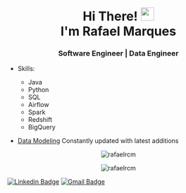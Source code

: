 <h1 align="center">Hi There! <img src="https://raw.githubusercontent.com/kaueMarques/kaueMarques/master/hi.gif" width="30px"> <br>I'm Rafael Marques</h1>
<h3 align="center">Software Engineer | Data Engineer</h3>

- Skills:
  - Java
  - Python
  - SQL
  - Airflow
  - Spark
  - Redshift
  - BigQuery

- [Data Modeling](./data-modeling) Constantly updated with latest additions

<p align="center">
<img  src="https://github-readme-stats.vercel.app/api/top-langs/?username=rafaelrcm&theme=radical&layout=compact" alt="rafaelrcm"/>
</p>

<p align="center">
<img  src="https://github-readme-stats.vercel.app/api?username=rafaelrcm&theme=radical&show_icons=true" alt="rafaelrcm"/> 
</p>


[![Linkedin Badge](https://img.shields.io/badge/-Rafael-blue?style=flat-square&logo=Linkedin&logoColor=white&link=https://www.linkedin.com/in/rafaeldechristo/)](https://www.linkedin.com/in/rafaeldechristo/) 
[![Gmail Badge](https://img.shields.io/badge/-rafaeldechristo@gmail.com-c14438?style=flat-square&logo=Gmail&logoColor=white&link=mailto:rafaeldechristo@gmail.com)](mailto:rafaeldechristo@gmail.com)
